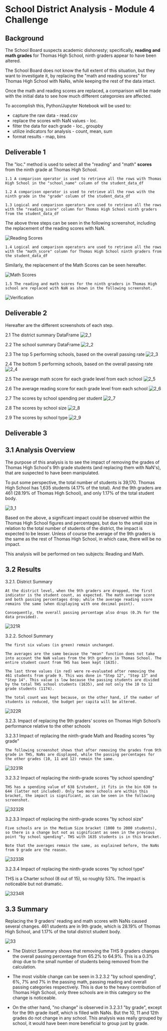 # School District Analysis - Module 4 Challenge

## Background

The School Board suspects academic dishonesty; specifically, **reading and math grades** for Thomas High School, ninth graders appear to have been altered.

The School Board does not know the full extent of this situation, but they want to investigate it, by replacing the "math and reading scores" for Thomas High School with NaNs, while keeping the rest of the data intact.

Once the math and reading scores are replaced, a comparison will be made with the initial data to see how much different categoroies are affected.

To accomplish this, Python/Jupyter Notebook will be used to:
*   capture the raw data - read.csv
*   replace the scores with NaN values - loc.
*   filter the data for each grade - loc., groupby
*   utilize indicators for analysis - count, mean, sum
*   format results - map, bins

## Deliverable 1

The "loc." method is used to select all the "reading" and "math" **scores** from the ninth grade at Thomas High School.

    1.1 A comparison operator is used to retrieve all the rows with Thomas High School in the "school_name" column of the student_data_df

    1.2 A comparison operator is used to retrieve all the rows with the ninth grade in the "grade" column of the student_data_df

    1.3 Logical and comparison operators are used to retrieve all the rows with the "reading_score" column for Thomas High School ninth graders from the student_data_df

The above three steps can be seen in the following screenshot, including the replacement of the reading scores with NaN.

![Reading Scores](Reading_scores.png)

    1.4 Logical and comparison operators are used to retrieve all the rows with the "math_score" column for Thomas High School ninth graders from the student_data_df

Similarly, the replacement of the Math Scores can be seen hereafter.

![Math Scores](Math_scores.png)

    1.5 The reading and math scores for the ninth graders in Thomas High school are replaced with NaN as shown in the following screenshot.

![Verification](Verification_NaN.png)

## Deliverable 2

Hereafter are the different screenshots of each step.

2.1 The district summary DataFrame
![2_1](2_1.png)

2.2 The school summary DataFrame
![2_2](2_2.png)

2.3 The top 5 performing schools, based on the overall passing rate
![2_3](2_3.png)

2.4 The bottom 5 performing schools, based on the overall passing rate
![2_4](2_4.png)

2.5 The average math score for each grade level from each school
![2_5](2_5.png)

2.6 The average reading score for each grade level from each school
![2_6](2_6.png)

2.7 The scores by school spending per student
![2_7](2_7.png)

2.8 The scores by school size
![2_8](2_8.png)

2.9 The scores by school type
![2_9](2_9.png)


## Deliverable 3

## 3.1 Analysis Overview

The purpose of this analysis is to see the impact of removing the grades of Thomas High School's 9th grade students (and replacing them with NaN's), that are suspected to have been manipulated.

To put some perspective, the total number of students is 39,170. Thomas High School has 1,635 students (4.17% of the total). And the 9th graders are 461 (28.19% of Thomas High School), and only 1.17% of the total student body.

![3_1](3_1.png)

Based on the above, a significant impact could be observed within the Thomas High School figures and percentages, but due to the small size in relation to the total number of students of the district, the impact is expected to be lesser. Unless of course the average of the 9th graders is the same as the rest of Thomas High School, in which case, there will be no impact.

This analysis will be performed on two subjects: Reading and Math.

## 3.2 Results

3.2.1. District Summary

    At the district level, when the 9th graders are dropped, the first indicator is the student count, as expected. The math average score and both passing percentages drop; while the average reading score remains the same (when displaying with one decimal point).

    Consequently, the overall passing percentage also drops (0.3% for the data provided).

![321R](321R.png)

3.2.2. School Summary

    The first six values (in green) remain unchanged.
    
    The averages are the same because the "mean" function does not take into account the NaN values from the 9th graders in Thomas School. The entire student count from THS has been kept (1635).
    
    The last three values (in red) were re-evaluated after removing the 461 students from grade 9. This was done in "Step 12", "Step 13" and "Step 14". This value is low because the passing students are divided by the total THS school students (1635), and not only the 10 to 12 grade students (1174).

    The total count was kept because, on the other hand, if the number of students is reduced, the budget per capita will be altered.

![322R](322R.png)

3.2.3. Impact of replacing the 9th graders’ scores on Thomas High School’s performance relative to the other schools

3.2.3.1 Impact of replacing the ninth-grade Math and Reading scores "by grade"

    The following screenshot shows that after removing the grades from 9th grade in THS, NaNs are displayed, while the passing percentages for the other grades (10, 11 and 12) remain the same.

![3231R](3231R.png)

3.2.3.2 Impact of replacing the ninth-grade scores "by school spending"

    THS has a spending value of 638 $/student, it fits in the bin 630 to 644 (latter not included). Only two more schools are within this bracket, the impact is significant, as can be seen in the following screenshot.

![3232R](3232R.png)

3.2.3.3 Impact of replacing the ninth-grade scores "by school size"

    Five schools are in the Medium Size bracket (1000 to 2000 students), so there is a change but not as significant as seen in the previous point "by school spending". THS with 1635 students is in this bracket.

    Note that the averages remain the same, as explained before, the NaNs from 9 grade are the reason.

![3233R](3233R.png)

3.2.3.4 Impact of replacing the ninth-grade scores "by school type"

   THS is a Charter school (8 out of 15), so roughly 53%. The impact is noticeable but not dramatic.

![3234R](3234R.png)

## 3.3 Summary

Replacing the 9 graders' reading and math scores with NaNs caused several changes. 461 students are in 9th grade, which is 28.19% of Thomas High School, and 1.17% of the total district student body.

![33](33.png)

* The District Summary shows that removing the THS 9 graders changes the overall passing percentage from 65.2% to 64.9%. This is a 0.3% drop due to the small number of students being removed from the calculation.

* The most visible change can be seen in 3.2.3.2 "by school spending", 6%, 7% and 7% in the passing math, passing reading and overall passing categories respectively. This is due to the heavy contribution of Thomas High School, only three schools are in this category so the change is noticeable.

* On the other hand, "no change" is observed in 3.2.3.1 "by grade", except for the 9th grade itself, which is filled with NaNs. But the 10, 11 and 12th grades do not change in any school. This analysis was really grouped by school, it would have been more beneficial to group just by grade.